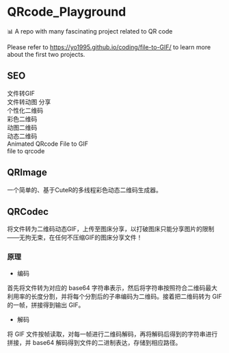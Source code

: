 # QRcode_Playground

📊 A repo with many fascinating project related to QR code

Please refer to https://yo1995.github.io/coding/file-to-GIF/ to learn more about the first two projects.

## SEO

文件转GIF  
文件转动图 分享  
个性化二维码  
彩色二维码  
动图二维码  
动态二维码  
Animated QRcode
File to GIF  
file to qrcode

## QRImage

一个简单的、基于CuteR的多线程彩色动态二维码生成器。

## QRCodec

将文件转为二维码动态GIF，上传至图床分享，以打破图床只能分享图片的限制——无拘无束，在任何不压缩GIF的图床分享文件！

### 原理

- 编码

首先将文件转为对应的 base64 字符串表示，然后将字符串按照符合二维码最大利用率的长度分割，并将每个分割后的子串编码为二维码。接着把二维码转为 GIF 的一帧，拼接得到输出 GIF。

- 解码

将 GIF 文件按帧读取，对每一帧进行二维码解码，再将解码后得到的字符串进行拼接，并 base64 解码得到文件的二进制表达，存储到相应路径。
